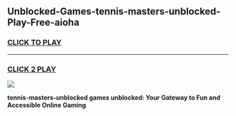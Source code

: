 
## Unblocked-Games-tennis-masters-unblocked-Play-Free-aioha
<h3>
<a href="https://premium76.site?title=tennis-masters-unblocked&ref=18A1">CLICK TO PLAY</a></h3>
<hr>

<h3>
<a href="https://premium76.site?title=tennis-masters-unblocked&ref=18A1">CLICK 2 PLAY</a>
  
</h3>

<a href="https://premium76.site?title=tennis-masters-unblocked&ref=18A1"><img src="https://clearcache.store/games.png"></a>


**tennis-masters-unblocked games unblocked: Your Gateway to Fun and Accessible Online Gaming**
